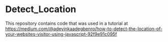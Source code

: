 # Detect_Location

 This repository contains code that was used in a tutorial at https://medium.com/@adeyinkaadegbenro/how-to-detect-the-location-of-your-websites-visitor-using-javascript-92f9e91c095f
